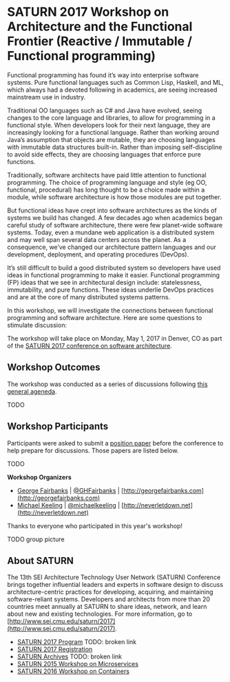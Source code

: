 # SATURN 2017 Workshop on Architecture and the Functional Frontier (Reactive / Immutable / Functional programming)

Functional programming has found it’s way into enterprise software
systems.  Pure functional languages such as Common Lisp, Haskell, and
ML, which always had a devoted following in academics, are seeing
increased mainstream use in industry.

Traditional OO languages such as C# and Java have evolved, seeing
changes to the core language and libraries, to allow for programming
in a functional style.  When developers look for their next language,
they are increasingly looking for a functional language.  Rather than
working around Java’s assumption that objects are mutable, they are
choosing languages with immutable data structures built-in.  Rather
than imposing self-discipline to avoid side effects, they are choosing
languages that enforce pure functions.

Traditionally, software architects have paid little attention to
functional programming.  The choice of programming language and style
(eg OO, functional, procedural) has long thought to be a choice made
within a module, while software architecture is how those modules are
put together.

But functional ideas have crept into software architectures as the
kinds of systems we build has changed.  A few decades ago when
academics began careful study of software architecture, there were few
planet-wide software systems.  Today, even a mundane web application
is a distributed system and may well span several data centers across
the planet.  As a consequence, we’ve changed our architecture pattern
languages and our development, deployment, and operating procedures
(DevOps).

It’s still difficult to build a good distributed system so developers
have used ideas in functional programming to make it easier.
Functional programming (FP) ideas that we see in architectural design
include: statelessness, immutability, and pure functions. These ideas
underlie DevOps practices and are at the core of many distributed
systems patterns.

In this workshop, we will investigate the connections between
functional programming and software architecture.  Here are some
questions to stimulate discussion:

The workshop will take place on Monday, May 1, 2017 in Denver, CO as
part of the [SATURN 2017 conference on software architecture](http://www.sei.cmu.edu/saturn/2017/).

## Workshop Outcomes

The workshop was conducted as a series of discussions following [this general ageneda](agenda.md).

TODO


## Workshop Participants

Participants were asked to submit a [position paper](how-to-join.md#position-papers)
before the conference to help prepare for discussions.  Those papers are listed below.

TODO

**Workshop Organizers**

* [George Fairbanks](https://github.com/georgefairbanks) | [@GHFairbanks](https://twitter.com/GHFairbanks) | [http://georgefairbanks.com](http://georgefairbanks.com)
* [Michael Keeling](https://github.com/michaelkeeling) |  [@michaelkeeling](https://twitter.com/michaelkeeling) | [http://neverletdown.net](http://neverletdown.net)

Thanks to everyone who participated in this year's workshop!  

TODO group picture


## About SATURN

The 13th SEI Architecture Technology User Network (SATURN) Conference
brings together influential leaders and experts in software design to
discuss architecture-centric practices for developing, acquiring, and
maintaining software-reliant systems. Developers and architects from
more than 20 countries meet annually at SATURN to share ideas,
network, and learn about new and existing technologies. For more
information, go to
[http://www.sei.cmu.edu/saturn/2017](http://www.sei.cmu.edu/saturn/2017).

- [SATURN 2017 Program](http://www.sei.cmu.edu/saturn/2017/program.cfm) TODO: broken link
- [SATURN 2017 Registration](http://www.sei.cmu.edu/saturn/2017/registration.cfm)
- [SATURN Archives](http://www.sei.cmu.edu/saturn/2017/presentations.cfm) TODO: broken link
- [SATURN 2015 Workshop on Microservices](https://github.com/michaelkeeling/SATURN2015-Microservices-Workshop)
- [SATURN 2016 Workshop on Containers](https://github.com/michaelkeeling/saturn2016-containers-workshop)


